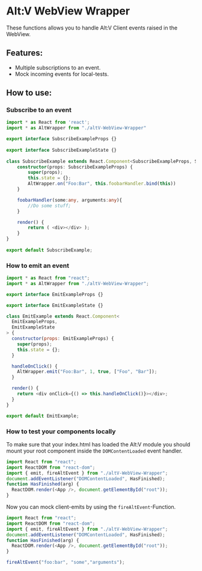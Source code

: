 # Alt:V WebView Wrapper
These functions allows you to handle Alt:V Client events raised in the WebView.

## Features:
- Multiple subscriptions to an event.
- Mock incoming events for local-tests.

## How to use:

### Subscribe to an event

```ts
import * as React from 'react';
import * as AltWrapper from "./altV-WebView-Wrapper"

export interface SubscribeExampleProps {}
 
export interface SubscribeExampleState {}
 
class SubscribeExample extends React.Component<SubscribeExampleProps, SubscribeExampleState> {
    constructor(props: SubscribeExampleProps) {
        super(props);
        this.state = {};
        AltWrapper.on("Foo:Bar", this.foobarHandler.bind(this))
    }

    foobarHandler(some:any, arguments:any){
        //Do some stuff;
    }

    render() { 
        return ( <div></div> );
    }
}
 
export default SubscribeExample;
```

### How to emit an event
```js
import * as React from "react";
import * as AltWrapper from "./altV-WebView-Wrapper";

export interface EmitExampleProps {}

export interface EmitExampleState {}

class EmitExample extends React.Component<
  EmitExampleProps,
  EmitExampleState
> {
  constructor(props: EmitExampleProps) {
    super(props);
    this.state = {};
  }

  handleOnClick() {
    AltWrapper.emit("Foo:Bar", 1, true, ["Foo", "Bar"]);
  }

  render() {
    return <div onClick={() => this.handleOnClick()}></div>;
  }
}

export default EmitExample;

```

### How to test your components locally
To make sure that your index.html has loaded the Alt:V module you should mount your root component inside the `DOMContentLoaded` event handler.
```js
import React from "react";
import ReactDOM from "react-dom";
import { emit, fireAltEvent } from "./altV-WebView-Wrapper";
document.addEventListener("DOMContentLoaded", HasFinished);
function HasFinished(arg) {
  ReactDOM.render(<App />, document.getElementById("root"));
}
```

Now you can mock client-emits by using the `fireAltEvent`-Function.

```js
import React from "react";
import ReactDOM from "react-dom";
import { emit, fireAltEvent } from "./altV-WebView-Wrapper";
document.addEventListener("DOMContentLoaded", HasFinished);
function HasFinished(arg) {
  ReactDOM.render(<App />, document.getElementById("root"));
}

fireAltEvent("foo:bar", "some","arguments");
```



